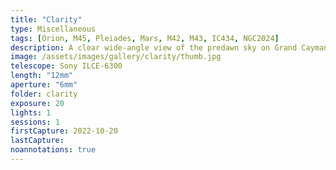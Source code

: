 ```yaml
---
title: "Clarity"
type: Miscellaneous
tags: [Orion, M45, Pleiades, Mars, M42, M43, IC434, NGC2024]
description: A clear wide-angle view of the predawn sky on Grand Cayman.
image: /assets/images/gallery/clarity/thumb.jpg
telescope: Sony ILCE-6300
length: "12mm"
aperture: "6mm"
folder: clarity
exposure: 20
lights: 1
sessions: 1 
firstCapture: 2022-10-20 
lastCapture:
noannotations: true
---
```

